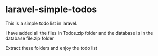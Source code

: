 # laravel-simple-todos
This is a simple todo list in laravel. 

I have added all the files in Todos.zip folder and the database is in the database file.zip folder

Extract these folders and enjoy the todo list
